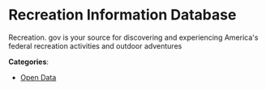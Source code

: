 # Recreation Information Database

Recreation. gov is your source for discovering and experiencing America's federal recreation activities and outdoor adventures

**Categories**:

- [Open Data](https://github/apis-list/apis-list#open-data)



